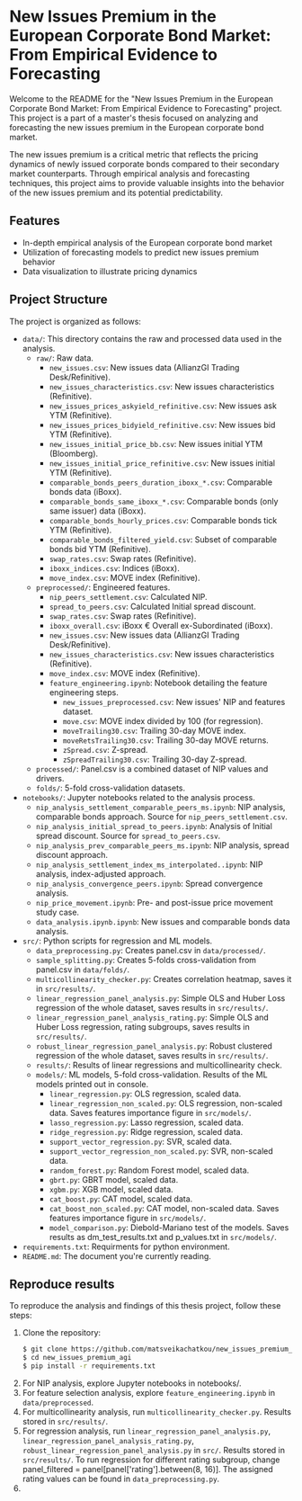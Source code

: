 # New Issues Premium in the European Corporate Bond Market: From Empirical Evidence to Forecasting

Welcome to the README for the "New Issues Premium in the European Corporate Bond Market: From Empirical Evidence to Forecasting" project. This project is a part of a master's thesis focused on analyzing and forecasting the new issues premium in the European corporate bond market.

The new issues premium is a critical metric that reflects the pricing dynamics of newly issued corporate bonds compared to their secondary market counterparts. Through empirical analysis and forecasting techniques, this project aims to provide valuable insights into the behavior of the new issues premium and its potential predictability.

## Features

- In-depth empirical analysis of the European corporate bond market
- Utilization of forecasting models to predict new issues premium behavior
- Data visualization to illustrate pricing dynamics

## Project Structure

The project is organized as follows:

- `data/`: This directory contains the raw and processed data used in the analysis.
  - `raw/`: Raw data.
    - `new_issues.csv`: New issues data (AllianzGI Trading Desk/Refinitive).
    - `new_issues_characteristics.csv`: New issues characteristics (Refinitive).
    - `new_issues_prices_askyield_refinitive.csv`: New issues ask YTM (Refinitive).
    - `new_issues_prices_bidyield_refinitive.csv`: New issues bid YTM (Refinitive).
    - `new_issues_initial_price_bb.csv`: New issues initial YTM (Bloomberg).
    - `new_issues_initial_price_refinitive.csv`: New issues initial YTM (Refinitive).
    - `comparable_bonds_peers_duration_iboxx_*.csv`: Comparable bonds data (iBoxx).
    - `comparable_bonds_same_iboxx_*.csv`: Comparable bonds (only same issuer) data (iBoxx).
    - `comparable_bonds_hourly_prices.csv`: Comparable bonds tick YTM (Refinitive).
    - `comparable_bonds_filtered_yield.csv`: Subset of comparable bonds bid YTM (Refinitive).
    - `swap_rates.csv`: Swap rates (Refinitive).
    - `iboxx_indices.csv`: Indices (iBoxx).
    - `move_index.csv`: MOVE index (Refinitive).
  - `preprocessed/`: Engineered features.
    - `nip_peers_settlement.csv`: Calculated NIP.
    - `spread_to_peers.csv`: Calculated Initial spread discount.
    - `swap_rates.csv`: Swap rates (Refinitive).
    - `iboxx_overall.csv`: iBoxx € Overall ex-Subordinated (iBoxx).
    - `new_issues.csv`: New issues data (AllianzGI Trading Desk/Refinitive).
    - `new_issues_characteristics.csv`: New issues characteristics (Refinitive).
    - `move_index.csv`: MOVE index (Refinitive).
    - `feature_engineering.ipynb`: Notebook detailing the feature engineering steps.
      - `new_issues_preprocessed.csv`: New issues' NIP and features dataset.
      - `move.csv`: MOVE index divided by 100 (for regression).
      - `moveTrailing30.csv`: Trailing 30-day MOVE index.
      - `moveRetsTrailing30.csv`: Trailing 30-day MOVE returns.
      - `zSpread.csv`: Z-spread.
      - `zSpreadTrailing30.csv`: Trailing 30-day Z-spread.
  - `processed/`: Panel.csv is a combined dataset of NIP values and drivers.
  - `folds/`: 5-fold cross-validation datasets.
- `notebooks/`: Jupyter notebooks related to the analysis process.
  - `nip_analysis_settlement_comparable_peers_ms.ipynb`: NIP analysis, comparable bonds approach. Source for `nip_peers_settlement.csv`.
  - `nip_analysis_initial_spread_to_peers.ipynb`: Analysis of Initial spread discount. Source for `spread_to_peers.csv`.
  - `nip_analysis_prev_comparable_peers_ms.ipynb`: NIP analysis, spread discount approach.
  - `nip_analysis_settlement_index_ms_interpolated..ipynb`: NIP analysis, index-adjusted approach.
  - `nip_analysis_convergence_peers.ipynb`: Spread convergence analysis.
  - `nip_price_movement.ipynb`: Pre- and post-issue price movement study case.
  - `data_analysis.ipynb.ipynb`: New issues and comparable bonds data analysis.
- `src/`: Python scripts for regression and ML models.
  - `data_preprocessing.py`: Creates panel.csv in `data/processed/`.  
  - `sample_splitting.py`: Creates 5-folds cross-validation from panel.csv in `data/folds/`.
  - `multicollinearity_checker.py`: Creates correlation heatmap, saves it in `src/results/`. 
  - `linear_regression_panel_analysis.py`: Simple OLS and Huber Loss regression of the whole dataset, saves results in `src/results/`.
  - `linear_regression_panel_analysis_rating.py`: Simple OLS and Huber Loss regression, rating subgroups, saves results in `src/results/`.
  - `robust_linear_regression_panel_analysis.py`: Robust clustered regression of the whole dataset, saves results in `src/results/`.
  - `results/`: Results of linear regressions and multicollinearity check.
  - `models/`: ML models, 5-fold cross-validation. Results of the ML models printed out in console.
    - `linear_regression.py`: OLS regression, scaled data.
    - `linear_regression_non_scaled.py`: OLS regression, non-scaled data. Saves features importance figure in `src/models/`.
    - `lasso_regression.py`: Lasso regression, scaled data.
    - `ridge_regression.py`: Ridge regression, scaled data.
    - `support_vector_regression.py`: SVR, scaled data.
    - `support_vector_regression_non_scaled.py`: SVR, non-scaled data.
    - `random_forest.py`: Random Forest model, scaled data.
    - `gbrt.py`: GBRT model, scaled data.
    - `xgbm.py`: XGB model, scaled data.
    - `cat_boost.py`: CAT model, scaled data.
    - `cat_boost_non_scaled.py`: CAT model, non-scaled data. Saves features importance figure in `src/models/`.
    - `model_comparison.py`: Diebold-Mariano test of the models. Saves results as dm_test_results.txt and p_values.txt in `src/models/`.
- `requirements.txt`: Requirments for python environment.
- `README.md`: The document you're currently reading.

## Reproduce results

To reproduce the analysis and findings of this thesis project, follow these steps:

1. Clone the repository:
   ```bash
   $ git clone https://github.com/matsveikachatkou/new_issues_premium_agi.git
   $ cd new_issues_premium_agi
   $ pip install -r requirements.txt
2. For NIP analysis, explore Jupyter notebooks in notebooks/.
3. For feature selection analysis, explore `feature_engineering.ipynb` in `data/preprocessed`.
4. For multicollinearity analysis, run `multicollinearity_checker.py`. Results stored in `src/results/`.
5. For regression analysis, run `linear_regression_panel_analysis.py`, `linear_regression_panel_analysis_rating.py`, `robust_linear_regression_panel_analysis.py` in `src/`. Results stored in `src/results/`. To run regression for different rating subgroup, change panel_filtered = panel[panel['rating'].between(8, 16)]. The assigned rating values can be found in `data_preprocessing.py`.
6. 
